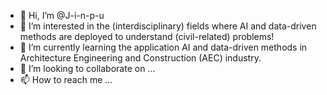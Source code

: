 - 👋 Hi, I’m @J-i-n-p-u
- 👀 I’m interested in the (interdisciplinary) fields where AI and data-driven methods are deployed to understand (civil-related) problems!
- 🌱 I’m currently learning the application AI and data-driven methods in Architecture Engineering and Construction (AEC) industry. 
- 💞️ I’m looking to collaborate on ...
- 📫 How to reach me ...

<!---
J-i-n-p-u/J-i-n-p-u is a ✨ special ✨ repository because its `README.md` (this file) appears on your GitHub profile.
You can click the Preview link to take a look at your changes.
--->
